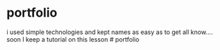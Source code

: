 # portfolio
i used simple technologies and kept names as easy as to get all know....
soon I keep a tutorial on this lesson
#   p o r t f o l i o  
 